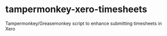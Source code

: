 # tampermonkey-xero-timesheets
Tampermonkey/Greasemonkey script to enhance submitting timesheets in Xero
